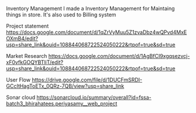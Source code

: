 Inventory Management
I made a Inventory Management for Maintaing
things in store. It's also used to Billing system

Project statement
https://docs.google.com/document/d/1qZrVyMuu5Z1zvaDbz4wQPvd4MxEOXmB4/edit?usp=share_link&ouid=108844068722524050222&rtpof=true&sd=true

Market Research
https://docs.google.com/document/d/1AgBfCI9xgqsezvcj-xF0vfkGOQYBTliT/edit?usp=share_link&ouid=108844068722524050222&rtpof=true&sd=true

User Flow
https://drive.google.com/file/d/1DUCFmSRDI-GCcItHagToETx_0QRz-7QB/view?usp=share_link

Sonar cloud
https://sonarcloud.io/summary/overall?id=fssa-batch3_bhirahatees.periyasamy__web_project

